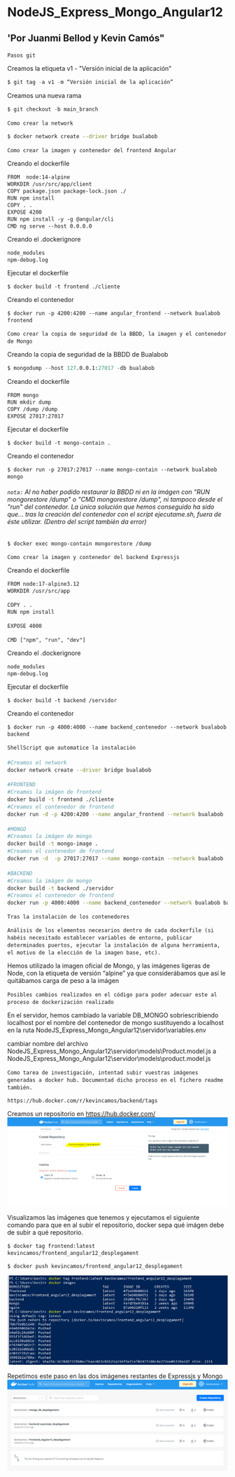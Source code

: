 # NodeJS_Express_Mongo_Angular12

## 'Por Juanmi Bellod y Kevin Camós"

`Pasos git`

Creamos la etiqueta v1 - "Versión inicial de la aplicación"

```s
$ git tag -a v1 -m “Versión inicial de la aplicación”
```

Creamos una nueva rama

```s
$ git checkout -b main_branch
```

`Como crear la network`

```sh
$ docker network create --driver bridge bualabob
```

`Como crear la imagen y contenedor del frontend Angular`

Creando el dockerfile

```docker
FROM  node:14-alpine
WORKDIR /usr/src/app/client
COPY package.json package-lock.json ./
RUN npm install
COPY . .
EXPOSE 4200
RUN npm install -y -g @angular/cli
CMD ng serve --host 0.0.0.0
```

Creando el .dockerignore

```docker
node_modules
npm-debug.log
```

Ejecutar el dockerfile

```docker
$ docker build -t frontend ./cliente
```

Creando el contenedor

```docker
$ docker run -p 4200:4200 --name angular_frontend --network bualabob  frontend
```

`Como crear la copia de seguridad de la BBDD, la imagen y el contenedor de Mongo`

Creando la copia de seguridad de la BBDD de Bualabob

```s
$ mongodump --host 127.0.0.1:27017 -db bualabob
```

Creando el dockerfile

```docker
FROM mongo
RUN mkdir dump
COPY /dump /dump
EXPOSE 27017:27017
```

Ejecutar el dockerfile

```docker
$ docker build -t mongo-contain .
```

Creando el contenedor

```docker
$ docker run -p 27017:27017 --name mongo-contain --network bualabob  mongo
```


###### `nota:` Al no haber podido restaurar la BBDD ni en la imágen con "RUN mongorestore /dump" o "CMD mongorestore /dump", ni tampoco desde el "run" del contenedor.  La única solución que hemos conseguido ha sido que... tras la creación del contenedor con el script ejecutame.sh, fuera de éste utilizar. (Dentro del script también da error) 

```
$ docker exec mongo-contain mongorestore /dump
``` 
`Como crear la imagen y contenedor del backend Expressjs`

Creando el dockerfile

```docker
FROM node:17-alpine3.12
WORKDIR /usr/src/app

COPY . .
RUN npm install

EXPOSE 4000

CMD ["npm", "run", "dev"]
```

Creando el .dockerignore
```docker
node_modules
npm-debug.log
```

Ejecutar el dockerfile

```docker
$ docker build -t backend /servidor
```

Creando el contenedor

```docker
$ docker run -p 4000:4000 --name backend_contenedor --network bualabob backend
```

`ShellScript que automatice la instalación`

```sh
#Creamos el network
docker network create --driver bridge bualabob

#FRONTEND
#Creamos la imágen de frontend
docker build -t frontend ./cliente
#Creamos el contenedor de frontend
docker run -d -p 4200:4200 --name angular_frontend --network bualabob  frontend

#MONGO
#Creamos la imágen de mongo
docker build -t mongo-image .
#Creamos el contenedor de frontend
docker run -d  -p 27017:27017 --name mongo-contain --network bualabob  mongo-contain

#BACKEND
#Creamos la imágen de mongo
docker build -t backend ./servidor
#Creamos el contenedor de frontend
docker run -p 4000:4000 --name backend_contenedor --network bualabob backend
```



`Tras la instalación de los contenedores`



`Análisis de los elementos necesarios dentro de cada dockerfile (si habéis necesitado establecer variables de entorno, publicar determinados puertos, ejecutar la instalación de alguna herramienta, el motivo de la elección de la imagen base, etc).`

Hemos utilizado la imagen oficial de Mongo, y las imágenes ligeras de Node, con la etiqueta de versión “alpine” ya que considerábamos que así le quitábamos carga de peso a la imágen


`Posibles cambios realizados en el código para poder adecuar este al proceso de dockerización realizado`

En el servidor, hemos cambiado la variable DB_MONGO sobriescribiendo localhost por el nombre del contenedor de mongo sustituyendo a localhost en la ruta NodeJS_Express_Mongo_Angular12\servidor\variables.env


cambiar nombre del archivo NodeJS_Express_Mongo_Angular12\servidor\models\Product.model.js a
NodeJS_Express_Mongo_Angular12\servidor\models\product.model.js



`Como tarea de investigación, intentad subir vuestras imágenes generadas a docker hub. Documentad dicho proceso en el fichero readme también.`

```
https://hub.docker.com/r/kevincamos/backend/tags 
```
Creamos un repositorio en https://hub.docker.com/ 
<img src="img/creating_repo.PNG"  with="500" height="auto">


Visualizamos las imágenes que tenemos y ejecutamos el siguiente comando para que en al subir el repositorio, docker sepa qué imágen debe de subir a qué repositorio.

```
$ docker tag frontend:latest kevincamos/frontend_angular12_desplegament
```
```
$ docker push kevincamos/frontend_angular12_desplegament
```
<img src="img/angular docker.PNG"  with="500" height="auto">



Repetimos este paso en las dos imágenes restantes de Expressjs y Mongo 
<img src="img/repositorios.PNG"  with="500" height="auto">



